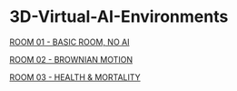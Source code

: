 # 3D-Virtual-AI-Environments

[ROOM 01 - BASIC ROOM, NO AI ](https://kenoleon.github.io/3D-Virtual-AI-Environments/room_01/)

[ROOM 02 - BROWNIAN MOTION ](https://kenoleon.github.io/3D-Virtual-AI-Environments/room_02/)

[ROOM 03 - HEALTH & MORTALITY ](https://kenoleon.github.io/3D-Virtual-AI-Environments/room_03/)
